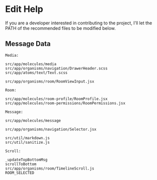 # Edit Help

If you are a developer interested in contributing to the project, I'll let the PATH of the recommended files to be modified below.

## Message Data

    Media:

    src/app/molecules/media
    src/app/organisms/navigation/DrawerHeader.scss
    src/app/atoms/text/Text.scss

    src/app/organisms/room/RoomViewInput.jsx

    Room:

    src/app/molecules/room-profile/RoomProfile.jsx
    src/app/molecules/room-permissions/RoomPermissions.jsx

    Message:

    src/app/molecules/message

    src/app/organisms/navigation/Selector.jsx

    src/util/markdown.js
    src/util/sanitize.js

    Scroll:

    _updateTopBottomMsg
    scrollToBottom
    src/app/organisms/room/TimelineScroll.js
    ROOM_SELECTED
